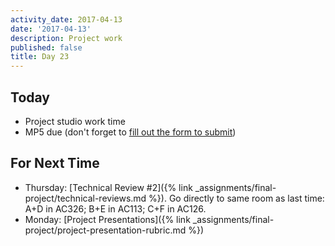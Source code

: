 ```yaml
---
activity_date: 2017-04-13
date: '2017-04-13'
description: Project work
published: false
title: Day 23
---
```


## Today

* Project studio work time
* MP5 due (don't forget to [fill out the form to submit](http://goo.gl/forms/joIEF3IZjP))

## For Next Time

* Thursday: [Technical Review #2]({% link _assignments/final-project/technical-reviews.md %}). Go directly to same room as last time: A+D in AC326; B+E in AC113; C+F in AC126.
* Monday: [Project Presentations]({% link _assignments/final-project/project-presentation-rubric.md %})

